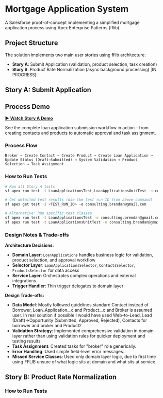 # Mortgage Application System

A Salesforce proof-of-concept implementing a simplified mortgage application process using Apex Enterprise Patterns (fflib).

## Project Structure

The solution implements two main user stories using fflib architecture:
- **Story A**: Submit Application (validation, product selection, task creation)
- **Story B**: Product Rate Normalization (async background processing) [IN PROGRESS]

## Story A: Submit Application

## Process Demo

**[▶️ Watch Story A Demo](https://www.loom.com/share/dc76320baf9944f9830bc83319938feb?sid=8e28daeb-e900-4fef-9235-734dc90a7bc2)**

See the complete loan application submission workflow in action - from creating contacts and products to automatic approval and task assignment.

### Process Flow
```
Broker → Create Contact → Create Product → Create Loan Application → Update Status (Draft→Submitted) → System Validation → Product Selection → Task Assignment
```

### How to Run Tests
```bash
# Run all Story A tests
sf apex run test -t LoanApplicationsTest,LoanApplicationsUnitTest -o consulting.brendan@gmail.com

# Get detailed test results (use the test run ID from above command)
sf apex get test -i <TEST_RUN_ID> -o consulting.brendan@gmail.com

# Alternative: Run specific test classes
sf apex run test -t LoanApplicationsTest -o consulting.brendan@gmail.com
sf apex run test -t LoanApplicationsUnitTest -o consulting.brendan@gmail.com
```

### Design Notes & Trade-offs

**Architecture Decisions:**
- **Domain Layer**: `LoanApplications` handles business logic for validation, product selection, and approval workflow
- **Selector Layer**: `LoanApplicationsSelector`, `ContactsSelector`, `ProductsSelector` for data access
- **Service Layer**: Orchestrates complex operations and external integrations
- **Trigger Handler**: Thin trigger delegates to domain layer

**Design Trade-offs:**
- **Data Model**: Mostly followed guidelines standard Contact instead of Borrower, Loan_Application__c and Product__c and Broker is assumed user. In real solution if possible I would have used Web-to-Lead, Lead (Draft)->Opportunity (Submitted, Approved, Rejected), Contacts for borrower and broker and Product2
- **Validation Strategy**: Implemented comprehensive validation in domain layer rather than using validation rules for quicker deployment and testing results 
- **Task Assignment**: Created tasks for "broker" role generically.
- **Error Handling**: Used simple field-level error messages. 
- **Missed Service Classes**: Used only domain layer logic, due to first time using FFLIB unsure of what logic sits at domain and what sits at service. 

## Story B: Product Rate Normalization

### How to Run Tests





